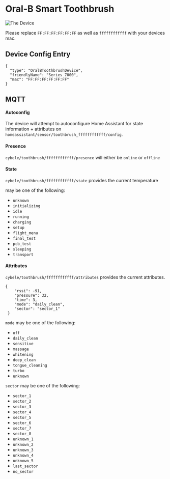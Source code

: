 # Oral-B Smart Toothbrush
![The Device](https://user-images.githubusercontent.com/974410/69484450-ba4dc000-0e33-11ea-8282-47e7f6a5a99e.png)

Please replace `FF:FF:FF:FF:FF:FF` as well as `ffffffffffff` with your devices mac.

## Device Config Entry
```
{
  "type": "OralBToothbrushDevice",
  "friendlyName": "Series 7000",
  "mac": "FF:FF:FF:FF:FF:FF"
}
```

## MQTT

#### Autoconfig
The device will attempt to autoconfigure Home Assistant for state information + attributes on 
`homeassistant/sensor/toothbrush_ffffffffffff/config`.

#### Presence
`cybele/toothbrush/ffffffffffff/presence` will either be `online` or `offline`

#### State
`cybele/toothbrush/ffffffffffff/state` provides the current temperature

may be one of the following:
* `unknown`
* `initializing`
* `idle`
* `running`
* `charging`
* `setup`
* `flight_menu`
* `final_test`
* `pcb_test`
* `sleeping`
* `transport`

#### Attributes
`cybele/toothbrush/ffffffffffff/attributes` provides the current attributes.

```
{
    "rssi": -91,
    "pressure": 32,
    "time": 3,
    "mode": "daily_clean",
    "sector": "sector_1"
 }
```
`mode` may be one of the following:
* `off`
* `daily_clean`
* `sensitive`
* `massage`
* `whitening`
* `deep_clean`
* `tongue_cleaning`
* `turbo`
* `unknown`


`sector` may be one of the following:
* `sector_1`
* `sector_2`
* `sector_3`
* `sector_4`
* `sector_5`
* `sector_6`
* `sector_7`
* `sector_8`
* `unknown_1`
* `unknown_2`
* `unknown_3`
* `unknown_4`
* `unknown_5`
* `last_sector`
* `no_sector`